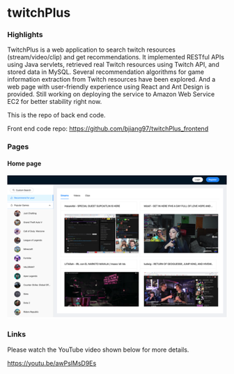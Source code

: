 # twitchPlus
### Highlights
TwitchPlus is a web application to search twitch resources (stream/video/clip) and get recommendations. It implemented RESTful APIs using Java servlets, retrieved real Twitch resources using Twitch API, and stored data in MySQL. Several recommendation algorithms for game information extraction from Twitch resources have been explored.
And a web page with user-friendly experience using React and Ant Design is provided. Still working on deploying the service to Amazon Web Service EC2 for better stability right now.

This is the repo of back end code.

Front end code repo: https://github.com/bjiang97/twitchPlus_frontend
### Pages
#### Home page
![Home page](/images/homepage.png)
### Links
Please watch the YouTube video shown below for more details.

https://youtu.be/awPslMsD9Es
